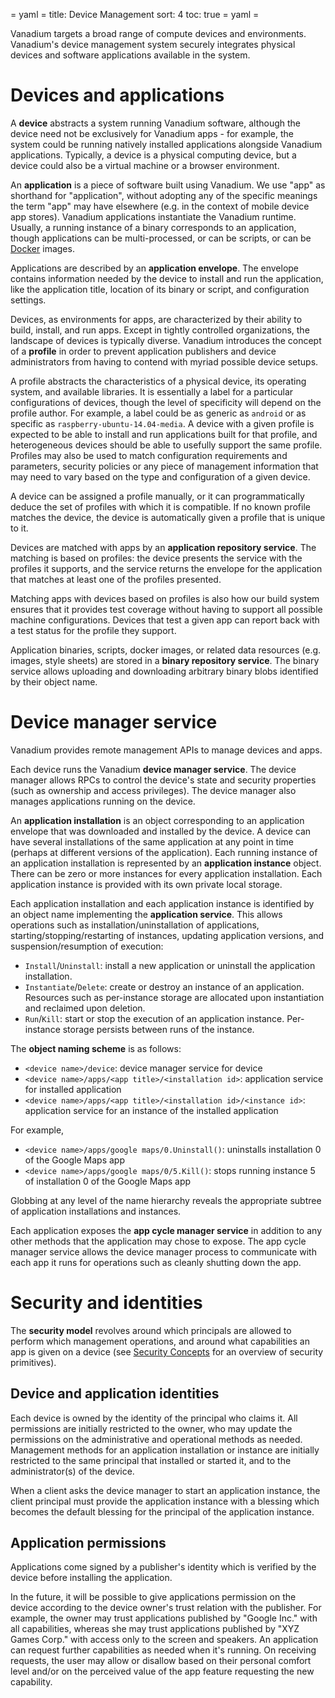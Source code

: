 = yaml =
title: Device Management
sort: 4
toc: true
= yaml =

Vanadium targets a broad range of compute devices and environments. Vanadium's device management system securely integrates physical devices and software applications available in the system.

# Devices and applications

A __device__ abstracts a system running Vanadium software, although the device need not be exclusively for Vanadium apps - for example, the system could be running natively installed applications alongside Vanadium applications. Typically, a device is a physical computing device, but a device could also be a virtual machine or a browser environment.

An __application__ is a piece of software built using Vanadium. We use "app" as shorthand for "application", without adopting any of the specific meanings the term "app" may have elsewhere (e.g. in the context of mobile device app stores). Vanadium applications instantiate the Vanadium runtime. Usually, a running instance of a binary corresponds to an application, though applications can be multi-processed, or can be scripts, or can be [Docker][docker] images.

Applications are described by an __application envelope__. The envelope
contains information needed by the device to install and run the application,
like the application title, location of its binary or script, and configuration settings.

Devices, as environments for apps, are characterized by their ability to build, install, and run apps. Except in tightly controlled organizations, the landscape of devices is typically diverse. Vanadium introduces the concept of a __profile__ in order to prevent application publishers and device administrators from having to contend with myriad possible device setups.

A profile abstracts the characteristics of a physical device, its operating system, and available libraries. It is essentially a label for a particular configurations of devices, though the level of specificity will depend on the profile author. For example, a label could be as generic as `android` or as specific as `raspberry-ubuntu-14.04-media`. A device with a given profile is expected to be able to install and run applications built for that profile, and heterogeneous devices should be able to usefully support the same profile. Profiles may also be used to match configuration requirements and parameters, security policies or any piece of management information that may need to vary based on the type and configuration of a given device.

A device can be assigned a profile manually, or it can programmatically deduce the set of profiles with which it is compatible. If no known profile matches the device, the device is automatically given a profile that is unique to it.

Devices are matched with apps by an __application repository service__. The matching is based on profiles: the device presents the service with the profiles it supports, and the service returns the envelope for the application that matches at least one of the profiles presented.

Matching apps with devices based on profiles is also how our build system ensures that it provides test coverage without having to support all possible machine configurations. Devices that test a given app can report back with a test status for the profile they support.

Application binaries, scripts, docker images, or related data resources (e.g. images, style sheets) are stored in a __binary repository service__. The binary service allows uploading and downloading arbitrary binary blobs identified by their object name.

# Device manager service

Vanadium provides remote management APIs to manage devices and apps.

Each device runs the Vanadium __device manager service__. The device manager
allows RPCs to control the device's state and security properties (such as
ownership and access privileges). The device manager also manages applications
running on the device.

An __application installation__ is an object corresponding to an application
envelope that was downloaded and installed by the device. A device can have several
installations of the same application at any point in time (perhaps at different
versions of the application). Each running instance of an application
installation is represented by an __application instance__ object. There can be
zero or more instances for every application installation. Each application
instance is provided with its own private local storage.

Each application installation and each application instance is identified by an
object name implementing the __application service__. This allows operations
such as installation/uninstallation of applications,
starting/stopping/restarting of instances, updating application versions, and
suspension/resumption of execution:

  * `Install`/`Uninstall`: install a new application or uninstall the
    application installation.
  * `Instantiate`/`Delete`: create or destroy an instance of an application. Resources such as per-instance storage are allocated upon instantiation and reclaimed upon deletion.
  * `Run`/`Kill`:  start or stop the execution of an application instance. Per-instance
  storage persists between runs of the instance.

The __object naming scheme__ is as follows:
  * `<device name>/device`: device manager service for device
  * `<device name>/apps/<app title>/<installation id>`: application service for
    installed application
  * `<device name>/apps/<app title>/<installation id>/<instance id>`: application
    service for an instance of the installed application

For example,
  * `<device name>/apps/google maps/0.Uninstall()`: uninstalls installation 0
    of the Google Maps app
  * `<device name>/apps/google maps/0/5.Kill()`: stops running instance 5 of
    installation 0 of the Google Maps app

Globbing at any level of the name hierarchy reveals the appropriate subtree of
application installations and instances.

Each application exposes the __app cycle manager service__ in addition to any
other methods that the application may chose to expose. The app cycle manager
service allows the device manager process to communicate with each app it runs
for operations such as cleanly shutting down the app.

# Security and identities

The __security model__ revolves around which principals are allowed to perform
which management operations, and around what capabilities an app is given on a
device (see [Security Concepts][vanadium-security] for an overview of
security primitives).

## Device and application identities

Each device is owned by the identity of the principal who claims it. All
permissions are initially restricted to the owner, who may update the
permissions on the administrative and operational methods as needed.
Management methods for an application installation or instance are initially
restricted to the same principal that installed or started it, and to the
administrator(s) of the device.

When a client asks the device manager to start an application instance, the
client principal must provide the application instance with a blessing which
becomes the default blessing for the principal of the application instance.

## Application permissions

Applications come signed by a publisher's identity which is verified by the
device before installing the application.

In the future, it will be possible to give applications permission on the
device according to the device owner's trust relation with the publisher. For
example, the owner may trust applications published by "Google Inc." with all
capabilities, whereas she may trust applications published by "XYZ Games
Corp." with access only to the screen and speakers. An application can request
further capabilities as needed when it's running. On receiving requests, the
user may allow or disallow based on their personal comfort level and/or on the
perceived value of the app feature requesting the new capability.

[docker]: https://www.docker.com/
[vanadium-security]: /concepts/security.html
